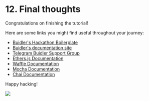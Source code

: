 # 12. Final thoughts

Congratulations on finishing the tutorial! 

Here are some links you might find useful throughout your journey:

- [Buidler's Hackathon Boilerplate](https://github.com/nomiclabs/buidler-hackathon-boilerplate)
- [Buidler's documentation site](https://buidler.dev/getting-started/)
- [Telegram Buidler Support Group](https://t.me/BuidlerSupport)
- [Ethers.js Documentation](https://docs.ethers.io/ethers.js/html/)
- [Waffle Documentation](https://getwaffle.io/)
- [Mocha Documentation](https://mochajs.org/)
- [Chai Documentation](https://www.chaijs.com/)

Happy hacking!


![](/cool-buidler.svg)
